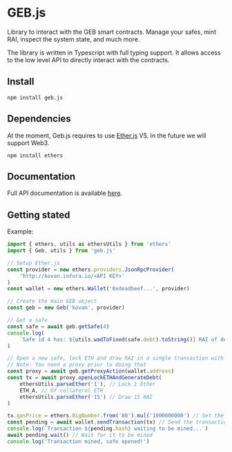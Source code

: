 # GEB.js

Library to interact with the GEB smart contracts. Manage your safes, mint RAI, inspect the system state, and much more.

The library is written in Typescript with full typing support. It allows access to the low level API to directly interact with the contracts.

## Install

```
npm install geb.js
```

## Dependencies

At the moment, Geb.js requires to use [Ether.js](https://www.npmjs.com/package/ethers) V5. In the future we will support Web3.

```
npm install ethers
```

## Documentation

Full API documentation is available [here](https://docs.reflexer.finance/geb-js/gettingstarted).

## Getting stated

Example:

```typescript
import { ethers, utils as ethersUtils } from 'ethers'
import { Geb, utils } from 'geb.js'

// Setup Ether.js
const provider = new ethers.providers.JsonRpcProvider(
    'http://kovan.infura.io/<API KEY>'
)
const wallet = new ethers.Wallet('0xdeadbeef...', provider)

// Create the main GEB object
const geb = new Geb('kovan', provider)

// Get a safe
const safe = await geb.getSafe(4)
console.log(
    `Safe id 4 has: ${utils.wadToFixed(safe.debt).toString()} RAI of debt`
)

// Open a new safe, lock ETH and draw RAI in a single transaction with a proxy
// Note: You need a proxy prior to doing that
const proxy = await geb.getProxyAction(wallet.address)
const tx = await proxy.openLockETHAndGenerateDebt(
    ethersUtils.parseEther('1'), // Lock 1 Ether
    ETH_A, // Of collateral ETH
    ethersUtils.parseEther('15') // Draw 15 RAI
)

tx.gasPrice = ethers.BigNumber.from('80').mul('1000000000') // Set the gas price to 80 Gwei
const pending = await wallet.sendTransaction(tx) // Send the transaction
console.log(`Transaction ${pending.hash} waiting to be mined...`)
await pending.wait() // Wait for it to be mined
console.log('Transaction mined, safe opened!')
```
